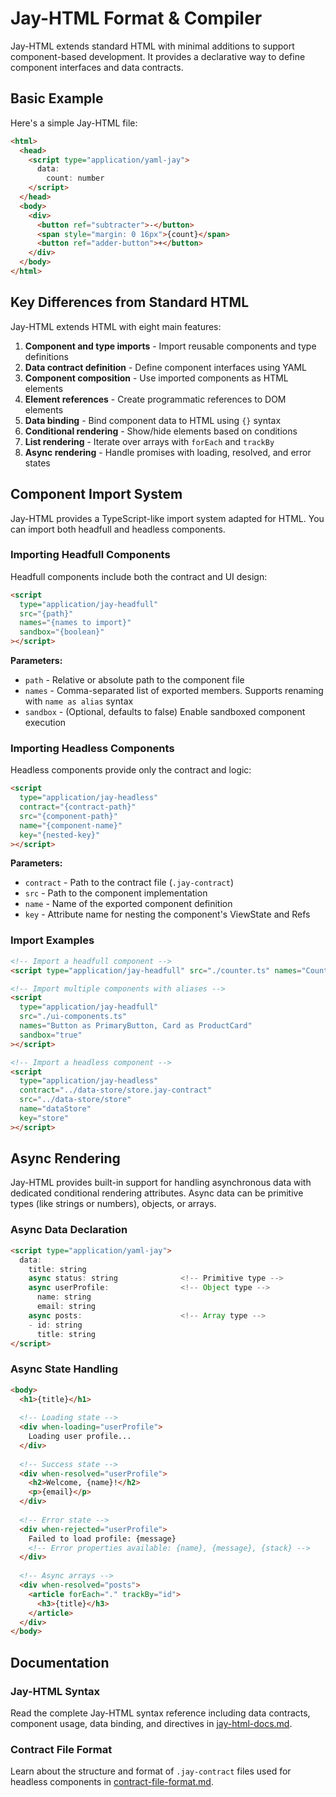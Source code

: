 # Jay-HTML Format & Compiler

Jay-HTML extends standard HTML with minimal additions to support component-based development. It provides a declarative way to define component interfaces and data contracts.

## Basic Example

Here's a simple Jay-HTML file:

```html
<html>
  <head>
    <script type="application/yaml-jay">
      data:
        count: number
    </script>
  </head>
  <body>
    <div>
      <button ref="subtracter">-</button>
      <span style="margin: 0 16px">{count}</span>
      <button ref="adder-button">+</button>
    </div>
  </body>
</html>
```

## Key Differences from Standard HTML

Jay-HTML extends HTML with eight main features:

1. **Component and type imports** - Import reusable components and type definitions
2. **Data contract definition** - Define component interfaces using YAML
3. **Component composition** - Use imported components as HTML elements
4. **Element references** - Create programmatic references to DOM elements
5. **Data binding** - Bind component data to HTML using `{}` syntax
6. **Conditional rendering** - Show/hide elements based on conditions
7. **List rendering** - Iterate over arrays with `forEach` and `trackBy`
8. **Async rendering** - Handle promises with loading, resolved, and error states

## Component Import System

Jay-HTML provides a TypeScript-like import system adapted for HTML. You can import both headfull and headless components.

### Importing Headfull Components

Headfull components include both the contract and UI design:

```html
<script
  type="application/jay-headfull"
  src="{path}"
  names="{names to import}"
  sandbox="{boolean}"
></script>
```

**Parameters:**

- `path` - Relative or absolute path to the component file
- `names` - Comma-separated list of exported members. Supports renaming with `name as alias` syntax
- `sandbox` - (Optional, defaults to false) Enable sandboxed component execution

### Importing Headless Components

Headless components provide only the contract and logic:

```html
<script
  type="application/jay-headless"
  contract="{contract-path}"
  src="{component-path}"
  name="{component-name}"
  key="{nested-key}"
></script>
```

**Parameters:**

- `contract` - Path to the contract file (`.jay-contract`)
- `src` - Path to the component implementation
- `name` - Name of the exported component definition
- `key` - Attribute name for nesting the component's ViewState and Refs

### Import Examples

```html
<!-- Import a headfull component -->
<script type="application/jay-headfull" src="./counter.ts" names="Counter" sandbox="false"></script>

<!-- Import multiple components with aliases -->
<script
  type="application/jay-headfull"
  src="./ui-components.ts"
  names="Button as PrimaryButton, Card as ProductCard"
  sandbox="true"
></script>

<!-- Import a headless component -->
<script
  type="application/jay-headless"
  contract="../data-store/store.jay-contract"
  src="../data-store/store"
  name="dataStore"
  key="store"
></script>
```

## Async Rendering

Jay-HTML provides built-in support for handling asynchronous data with dedicated conditional rendering attributes. Async data can be primitive types (like strings or numbers), objects, or arrays.

### Async Data Declaration

```html
<script type="application/yaml-jay">
  data:
    title: string
    async status: string              <!-- Primitive type -->
    async userProfile:                <!-- Object type -->
      name: string
      email: string
    async posts:                      <!-- Array type -->
    - id: string
      title: string
</script>
```

### Async State Handling

```html
<body>
  <h1>{title}</h1>
  
  <!-- Loading state -->
  <div when-loading="userProfile">
    Loading user profile...
  </div>
  
  <!-- Success state -->
  <div when-resolved="userProfile">
    <h2>Welcome, {name}!</h2>
    <p>{email}</p>
  </div>
  
  <!-- Error state -->
  <div when-rejected="userProfile">
    Failed to load profile: {message}
    <!-- Error properties available: {name}, {message}, {stack} -->
  </div>
  
  <!-- Async arrays -->
  <div when-resolved="posts">
    <article forEach="." trackBy="id">
      <h3>{title}</h3>
    </article>
  </div>
</body>
```

## Documentation

### Jay-HTML Syntax

Read the complete Jay-HTML syntax reference including data contracts, component usage, data binding, and directives in [jay-html-docs.md](docs/jay-html-docs.md).

### Contract File Format

Learn about the structure and format of `.jay-contract` files used for headless components in [contract-file-format.md](docs/contract-file-format.md).
